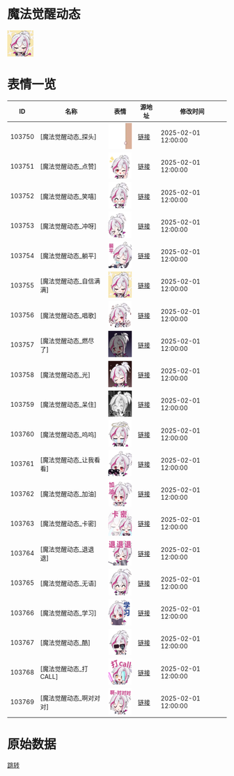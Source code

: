 # 魔法觉醒动态

<img src="./cover.png" height="60" alt="cover" />

# 表情一览

|ID|名称|表情|源地址|修改时间|
|----|----|----|----|----|
|103750|[魔法觉醒动态_探头]|<img src="./pic/103750_%5B魔法觉醒动态_探头%5D.gif" height="60" alt="探头"/>|[链接](https://i0.hdslb.com/bfs/garb/3cac2700be8d93bd4461a179c824e6550fc3d989.gif)|2025-02-01 12:00:00|
|103751|[魔法觉醒动态_点赞]|<img src="./pic/103751_%5B魔法觉醒动态_点赞%5D.gif" height="60" alt="点赞"/>|[链接](https://i0.hdslb.com/bfs/garb/d023cc5eb3813185e1350cfad115297ba72cf53d.gif)|2025-02-01 12:00:00|
|103752|[魔法觉醒动态_笑嘻]|<img src="./pic/103752_%5B魔法觉醒动态_笑嘻%5D.gif" height="60" alt="笑嘻"/>|[链接](https://i0.hdslb.com/bfs/garb/41bffcece5d5f055d101d0562858192d4f51876d.gif)|2025-02-01 12:00:00|
|103753|[魔法觉醒动态_冲呀]|<img src="./pic/103753_%5B魔法觉醒动态_冲呀%5D.gif" height="60" alt="冲呀"/>|[链接](https://i0.hdslb.com/bfs/garb/7f68bef0ed07bb9ff58e6add00ca569824791e2d.gif)|2025-02-01 12:00:00|
|103754|[魔法觉醒动态_躺平]|<img src="./pic/103754_%5B魔法觉醒动态_躺平%5D.gif" height="60" alt="躺平"/>|[链接](https://i0.hdslb.com/bfs/garb/7268a46bf8862577dd81a4cc7e713b89accd15c9.gif)|2025-02-01 12:00:00|
|103755|[魔法觉醒动态_自信满满]|<img src="./pic/103755_%5B魔法觉醒动态_自信满满%5D.gif" height="60" alt="自信满满"/>|[链接](https://i0.hdslb.com/bfs/garb/0297d987fe215b808fbdf2ca8fa87262cea4b911.gif)|2025-02-01 12:00:00|
|103756|[魔法觉醒动态_唱歌]|<img src="./pic/103756_%5B魔法觉醒动态_唱歌%5D.gif" height="60" alt="唱歌"/>|[链接](https://i0.hdslb.com/bfs/garb/bfef83f7db6c2b1315398d6d6ca6afa1c7aaac98.gif)|2025-02-01 12:00:00|
|103757|[魔法觉醒动态_燃尽了]|<img src="./pic/103757_%5B魔法觉醒动态_燃尽了%5D.gif" height="60" alt="燃尽了"/>|[链接](https://i0.hdslb.com/bfs/garb/4ecb07ebe01e3d830df34c29855e9cde1e2ccfda.gif)|2025-02-01 12:00:00|
|103758|[魔法觉醒动态_光]|<img src="./pic/103758_%5B魔法觉醒动态_光%5D.gif" height="60" alt="光"/>|[链接](https://i0.hdslb.com/bfs/garb/e6d6c72e32e1aedad253cd6de69ffd4ee75354a7.gif)|2025-02-01 12:00:00|
|103759|[魔法觉醒动态_呆住]|<img src="./pic/103759_%5B魔法觉醒动态_呆住%5D.gif" height="60" alt="呆住"/>|[链接](https://i0.hdslb.com/bfs/garb/dab255049cf36863332daf0ea1fa7349f9ef6260.gif)|2025-02-01 12:00:00|
|103760|[魔法觉醒动态_呜呜]|<img src="./pic/103760_%5B魔法觉醒动态_呜呜%5D.gif" height="60" alt="呜呜"/>|[链接](https://i0.hdslb.com/bfs/garb/a17feee8b09539725d14778432674dfacb0c9a24.gif)|2025-02-01 12:00:00|
|103761|[魔法觉醒动态_让我看看]|<img src="./pic/103761_%5B魔法觉醒动态_让我看看%5D.gif" height="60" alt="让我看看"/>|[链接](https://i0.hdslb.com/bfs/garb/4c008f0b1d2b92621caa8ee5b2adad8f75cad376.gif)|2025-02-01 12:00:00|
|103762|[魔法觉醒动态_加油]|<img src="./pic/103762_%5B魔法觉醒动态_加油%5D.gif" height="60" alt="加油"/>|[链接](https://i0.hdslb.com/bfs/garb/ac69e0af7dc9daa9130dbae748cc02a183c4f82e.gif)|2025-02-01 12:00:00|
|103763|[魔法觉醒动态_卡密]|<img src="./pic/103763_%5B魔法觉醒动态_卡密%5D.gif" height="60" alt="卡密"/>|[链接](https://i0.hdslb.com/bfs/garb/1c314c722233ddd60eda1e2a93d65ca28a5cca0f.gif)|2025-02-01 12:00:00|
|103764|[魔法觉醒动态_退退退]|<img src="./pic/103764_%5B魔法觉醒动态_退退退%5D.gif" height="60" alt="退退退"/>|[链接](https://i0.hdslb.com/bfs/garb/ef3a000d84a0be5d0201fe818bec86345d8ad9d9.gif)|2025-02-01 12:00:00|
|103765|[魔法觉醒动态_无语]|<img src="./pic/103765_%5B魔法觉醒动态_无语%5D.gif" height="60" alt="无语"/>|[链接](https://i0.hdslb.com/bfs/garb/5495956671810ace6d73caede2b587498dfcd150.gif)|2025-02-01 12:00:00|
|103766|[魔法觉醒动态_学习]|<img src="./pic/103766_%5B魔法觉醒动态_学习%5D.gif" height="60" alt="学习"/>|[链接](https://i0.hdslb.com/bfs/garb/1a02df76e54bf385ccc646bd7a510a9c580b41f5.gif)|2025-02-01 12:00:00|
|103767|[魔法觉醒动态_酷]|<img src="./pic/103767_%5B魔法觉醒动态_酷%5D.gif" height="60" alt="酷"/>|[链接](https://i0.hdslb.com/bfs/garb/9893397e6d4be7639335115338de8b4ef415bd63.gif)|2025-02-01 12:00:00|
|103768|[魔法觉醒动态_打CALL]|<img src="./pic/103768_%5B魔法觉醒动态_打CALL%5D.gif" height="60" alt="打CALL"/>|[链接](https://i0.hdslb.com/bfs/garb/4f35437c851155627dbbf2ee4438196cf78f0fe6.gif)|2025-02-01 12:00:00|
|103769|[魔法觉醒动态_啊对对对]|<img src="./pic/103769_%5B魔法觉醒动态_啊对对对%5D.gif" height="60" alt="啊对对对"/>|[链接](https://i0.hdslb.com/bfs/garb/f239054ffc906696c89940b062b1a294cbca7c09.gif)|2025-02-01 12:00:00|

# 原始数据

[跳转](./raw.json)

